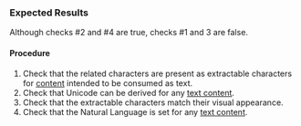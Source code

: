 ### Expected Results
Although checks #&#x2060;2 and #&#x2060;4 are true, checks #&#x2060;1 and 3 are false.
#### Procedure
 1. Check that the related characters are present as extractable characters for [content](https://www.pdfa.org/glossary-of-accessibility-terminology-in-pdf/#c) intended to be consumed as text.
 1. Check that Unicode can be derived for any [text content](https://www.pdfa.org/glossary-of-accessibility-terminology-in-pdf/#text-content).
 1. Check that the extractable characters match their visual appearance.
 1. Check that the Natural Language is set for any [text content](https://www.pdfa.org/glossary-of-accessibility-terminology-in-pdf/#text-content).

